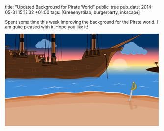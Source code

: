 title: "Updated Background for Pirate World"
public: true
pub_date: 2014-05-31 15:17:32 +01:00
tags: [Greeenyetilab, burgerparty, inkscape]


Spent some time this week improving the background for the Pirate world. I am quite pleased with it. Hope you like it!

[![Background for Pirate World](thumb-background.png)](background.png)
